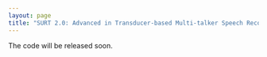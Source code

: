 ```yaml
---
layout: page
title: "SURT 2.0: Advanced in Transducer-based Multi-talker Speech Recognition"
---
```


The code will be released soon.
